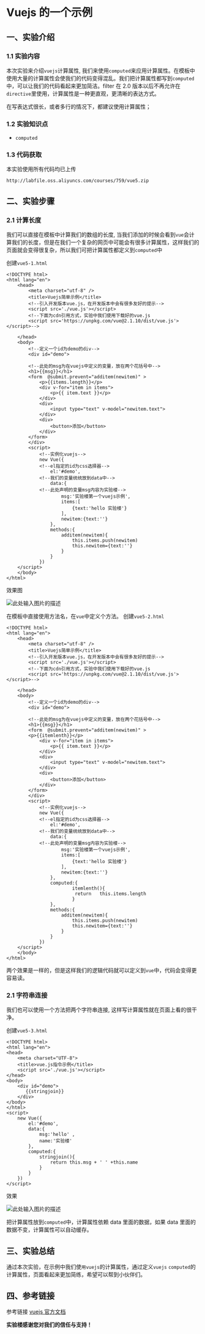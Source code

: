 # Vuejs 的一个示例

## 一、实验介绍

### 1.1 实验内容

本次实验来介绍`vuejs`计算属性, 我们来使用`computed`来应用计算属性。在模板中使用大量的计算属性会使我们的代码变得混乱。我们把计算属性都写到`computed`中，可以让我们的代码看起来更加简洁。filter 在 2.0 版本以后不再允许在`directive`里使用，计算属性是一种更直观，更清晰的表达方式。

在写表达式很长，或者多行的情况下，都建议使用计算属性；

### 1.2 实验知识点

- `computed`

### 1.3 代码获取

本实验使用所有代码均已上传

```
http://labfile.oss.aliyuncs.com/courses/759/vue5.zip

```

## 二、实验步骤

### 2.1 计算长度

我们可以直接在模板中计算我们的数组的长度, 当我们添加的时候会看到`vue`会计算我们的长度，但是在我们一个复杂的网页中可能会有很多计算属性，这样我们的页面就会变得很复杂，所以我们可把计算属性都定义到`computed`中

创建`vue5-1.html`

```
<!DOCTYPE html>
<html lang="en">
    <head>
        <meta charset="utf-8" />
        <title>Vuejs简单示例</title>
        <!--引入开发版本vue.js，在开发版本中会有很多友好的提示-->
        <script src='./vue.js'></script>
        <!--下面为cdn引用方式，实验中我们使用下载好的vue.js
        <script src='https://unpkg.com/vue@2.1.10/dist/vue.js'></script>-->

    </head>
    <body>
        <!--定义一个id为demo的div-->
        <div id="demo">

        <!--此处的msg为在vuejs中定义的变量，放在两个花括号中-->
        <h1>{{msg}}</h1>
        <form  @submit.prevent="additem(newitem)" >
            <p>{{items.length}}</p>
            <div v-for="item in items">
                <p>{{ item.text }}</p> 
            </div>
            <div>
                <input type="text" v-model="newitem.text">
            </div>
            <div>
                <button>添加</button>
            </div>
        </form>
        </div>
        <script>
            <!--实例化vuejs-->
            new Vue({
            <!--el指定的id为css选择器-->
                el:'#demo',
            <!--我们的变量统统放到data中-->
                data:{
            <!--此处声明的变量msg内容为实验楼-->
                    msg:'实验楼第一个vuejs示例',
                    items:[
                        {text:'hello 实验楼'}
                    ],
                    newitem:{text:''}
                },
                methods:{
                    additem(newitem){
                        this.items.push(newitem)
                        this.newitem={text:''}
                    }
                }
            })
    </script>
    </body>
</html>

```

效果图

![此处输入图片的描述](https://dn-anything-about-doc.qbox.me/document-uid79217labid2545timestamp1487044739621.png/wm)

在模板中直接使用方法名，在`vue`中定义个方法。 创建`vue5-2.html`

```
<!DOCTYPE html>
<html lang="en">
    <head>
        <meta charset="utf-8" />
        <title>Vuejs简单示例</title>
        <!--引入开发版本vue.js，在开发版本中会有很多友好的提示-->
        <script src='./vue.js'></script>
        <!--下面为cdn引用方式，实验中我们使用下载好的vue.js
        <script src='https://unpkg.com/vue@2.1.10/dist/vue.js'></script>-->

    </head>
    <body>
        <!--定义一个id为demo的div-->
        <div id="demo">

        <!--此处的msg为在vuejs中定义的变量，放在两个花括号中-->
        <h1>{{msg}}</h1>
        <form  @submit.prevent="additem(newitem)" >
        <p>{{itemlenth}}</p>
            <div v-for="item in items">
                <p>{{ item.text }}</p> 
            </div>
            <div>
                <input type="text" v-model="newitem.text">
            </div>
            <div>
                <button>添加</button>
            </div>
        </form>
        </div>
        <script>
            <!--实例化vuejs-->
            new Vue({
            <!--el指定的id为css选择器-->
                el:'#demo',
            <!--我们的变量统统放到data中-->
                data:{
            <!--此处声明的变量msg内容为实验楼-->
                    msg:'实验楼第一个vuejs示例',
                    items:[
                        {text:'hello 实验楼'}
                    ],
                    newitem:{text:''}
                },
                computed:{
                        itemlenth(){
                         return   this.items.length
                        }
                },
                methods:{
                    additem(newitem){
                        this.items.push(newitem)
                        this.newitem={text:''}
                    }
                }
            })
    </script>
    </body>
</html>

```

两个效果是一样的，但是这样我们的逻辑代码就可以定义到`vue`中，代码会变得更容易读。

### 2.1 字符串连接

我们也可以使用一个方法把两个字符串连接, 这样写计算属性就在页面上看的很干净。

创建`vue5-3.html`

```
<!DOCTYPE html>
<html lang="en">
<head>
    <meta charset="UTF-8">
    <title>vue.js指令示例</title>
    <script src='./vue.js'></script>
</head>
<body>
    <div id="demo">
       {{stringjoin}}
    </div>
</body>
</html>
<script>
    new Vue({
        el:'#demo',
        data:{
            msg:'hello' ,
            name:'实验楼'
        },
        computed:{
            stringjoin(){
                return this.msg + ' ' +this.name
            }
        }
    })
</script>

```

效果

![此处输入图片的描述](https://dn-anything-about-doc.qbox.me/document-uid79217labid2545timestamp1487044767281.png/wm)

把计算属性放到`computed`中，计算属性依赖 data 里面的数据，如果 data 里面的数据不变，计算属性可以自动缓存。

## 三、实验总结

通过本次实验，在示例中我们使`用vuejs`的计算属性，通过定义`vuejs` `computed`的计算属性，页面看起来更加简练，希望可以帮到小伙伴们。

## 四、参考链接

参考链接 [vuejs 官方文档](http://cn.vuejs.org/)

**实验楼感谢您对我们的信任与支持！**